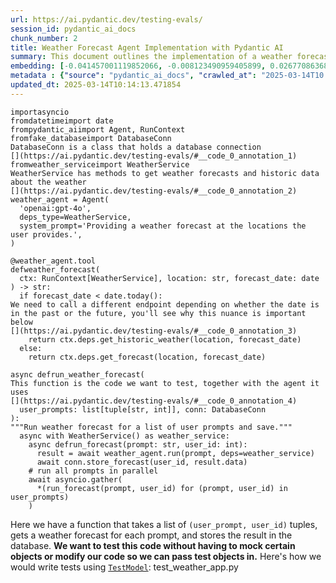 ```yaml
---
url: https://ai.pydantic.dev/testing-evals/
session_id: pydantic_ai_docs
chunk_number: 2
title: Weather Forecast Agent Implementation with Pydantic AI
summary: This document outlines the implementation of a weather forecast agent using Pydantic AI. It imports necessary classes, establishes a database connection, and defines a weather agent that can provide forecasts and historical data. The 'weather_forecast' function determines whether to fetch historic or future weather data based on the input date.
embedding: [-0.041457001119852066, -0.008123490959405899, 0.02677086368203163, -0.05193358287215233, 0.009169966913759708, -0.0007331243250519037, 0.04708550125360489, 0.015915893018245697, 0.02289239875972271, 0.00867924652993679, 0.022289345040917397, 0.0031689892057329416, -0.0029310192912817, -0.07785307615995407, -0.03587579354643822, 0.0036804024130105972, -0.004936764948070049, 0.03883194178342819, -0.04105496406555176, -0.00028249676688574255, 0.016980106011033058, -0.005460002925246954, 0.006249293684959412, -0.031997330486774445, 0.008608299307525158, 0.0028172077145427465, -0.030885819345712662, 0.07979230582714081, 0.016495298594236374, -0.021390676498413086, 0.026416126638650894, -0.011239269748330116, -0.020823096856474876, -0.0069173830561339855, 0.03710555285215378, -0.0020545218139886856, 0.0067400140687823296, 0.03405480831861496, -0.006982418242841959, 0.026250582188367844, 0.002265886403620243, -0.07392731308937073, 0.015159119851887226, -0.011747726239264011, -0.022230222821235657, 0.042426615953445435, 0.00539792375639081, 0.0558120459318161, 0.044744234532117844, -0.025612054392695427, -0.022537661716341972, 0.01765410788357258, -0.011836410500109196, -0.021402500569820404, 0.007798314560204744, -0.025399211794137955, -0.022478539496660233, 0.021556220948696136, 0.0003624974633567035, -0.012723254971206188, 0.02684181183576584, -0.012841500341892242, -0.018079793080687523, 0.0341494046151638, -0.013539151288568974, -0.014331398531794548, 0.04353812709450722, 0.04013264551758766, -0.020279165357351303, -0.0063734520226716995, 0.028047919273376465, 0.044957078993320465, 0.039044782519340515, -0.035426460206508636, -0.007940209470689297, -0.018079793080687523, 0.048575401306152344, 0.012959746643900871, 0.01262865774333477, -0.04368002340197563, -0.021745413541793823, 0.025753948837518692, -0.04720374941825867, 0.04058197885751724, 0.008738369680941105, -0.05462959036231041, -0.07572465389966965, 0.010553442873060703, -0.009394633583724499, -0.04311244189739227, 0.028710095211863518, 0.052406568080186844, 0.0020648683421313763, 0.04736929386854172, 0.06579200178384781, 0.03561565279960632, -0.023128891363739967, -0.037744078785181046, 0.005637371446937323, -0.0055930293165147305, 0.03268315643072128, -0.026534371078014374, -0.06522441655397415, 0.012474938295781612, 0.036112286150455475, 0.02006632275879383, 0.023247135803103447, 0.008017069660127163, -0.045028023421764374, 0.020042674615979195, -0.06333248317241669, 0.005551643203943968, 0.001131465076468885, 0.0023057942744344473, -0.03225747123360634, 0.01452059205621481, -0.0014980272389948368, -0.06669066846370697, 0.020645728334784508, -0.03280140087008476, -0.017736880108714104, 0.010246003977954388, 0.016034139320254326, 0.005900468677282333, 0.008927562274038792, 0.003689270932227373, -0.022395767271518707, -0.05609583854675293, -0.010198705829679966, -0.0018180301412940025, 0.03206827864050865, -0.0013472638092935085, 0.03360547497868538, 0.013243536464869976, -0.03559200465679169, 0.008667421527206898, -0.05051463097333908, 0.01206699013710022, -0.009353247471153736, 0.05775127932429314, -0.0010767764179036021, -0.004120868165045977, 0.008413192816078663, 0.004165210761129856, -0.032328419387340546, -0.015265541151165962, -0.04436584934592247, 0.03083852119743824, -0.015714874491095543, 0.018966635689139366, 0.03138245269656181, 0.006379364524036646, -0.021568045020103455, 0.013267185539007187, 0.012132025323808193, 0.005971415899693966, 0.00639710109680891, 0.02159169502556324, -0.004271631594747305, -0.0691501796245575, -0.037862326949834824, -0.011316129006445408, -0.0275749359279871, -0.017784178256988525, -0.01596319116652012, -0.019368672743439674, -0.030885819345712662, -0.014307749457657337, -0.0694812685251236, -0.03358182683587074, -0.017334843054413795, -0.009164053946733475, -0.005474783480167389, 0.01431957446038723, 0.030531082302331924, -0.01130430493503809, 0.012474938295781612, -0.020988641306757927, -0.010044986382126808, -0.06011619791388512, -0.030696626752614975, 0.005489564035087824, -0.010854970663785934, -0.009731634519994259, -0.03942317143082619, -0.004880597814917564, 0.03426765277981758, 0.029845256358385086, -0.027882374823093414, 0.022573135793209076, 0.023944787681102753, 0.019829832017421722, 0.044507741928100586, 0.0033345334231853485, -0.03270680457353592, -0.04706185311079025, 0.0334872268140316, 0.02254948578774929, 0.04576114937663078, 0.03176083788275719, 0.0004264241433702409, 0.033061541616916656, 0.0101218456402421, -0.026676267385482788, 0.05108221247792244, -0.051555197685956955, -0.00868515856564045, -0.0008247648947872221, -0.06342708319425583, 0.019888954237103462, 0.04119686037302017, -0.038879238069057465, 0.02249036356806755, -0.009719809517264366, -0.016258805990219116, -0.011197883635759354, -0.07312323898077011, -0.007957946509122849, -0.03254126012325287, 0.05543366074562073, -0.007142050191760063, 0.026865459978580475, 0.021225132048130035, -0.04382191598415375, -0.0049811070784926414, -0.010529793798923492, 0.014828030951321125, -0.03618323430418968, 0.007325331214815378, 0.01440234575420618, -0.010246003977954388, -0.030294589698314667, -0.017997020855545998, 0.003751350101083517, 0.04391651228070259, -0.032896000891923904, 0.019155830144882202, -0.03485887870192528, -0.019995374605059624, -0.005850214045494795, -0.008549176156520844, 0.0376494824886322, 0.00039686268428340554, -0.006657242309302092, 0.03072027489542961, 0.03828801214694977, 0.003426173934713006, -0.037176501005887985, 0.0691501796245575, 0.04046373441815376, 0.05396741256117821, -0.05306874215602875, -0.0030226598028093576, -0.029443219304084778, -0.02892293781042099, -0.011818674392998219, -0.006261118687689304, 0.022194748744368553, -0.02525731548666954, 0.008531439118087292, -0.03623053431510925, 0.003041874850168824, -0.03254126012325287, 0.05325793847441673, 0.02497352659702301, -0.034764282405376434, 0.04266310855746269, -0.04602129012346268, -0.0033345334231853485, -0.021000465378165245, 0.026179634034633636, 0.04840985685586929, 0.01838723197579384, -0.039375871419906616, -0.029017534106969833, 0.008448666892945766, -0.00503136171028018, 0.0275749359279871, 0.006379364524036646, 0.004035139922052622, -0.016980106011033058, -0.03495347872376442, -0.007082927040755749, 0.0034646037966012955, 0.02513907104730606, 0.021579870954155922, -0.029466869309544563, -0.00870880763977766, -0.015099996700882912, 0.016022315248847008, -0.029183078557252884, -0.0036419725511223078, 0.00556938024237752, -0.014733434654772282, 0.02361369878053665, -0.021296080201864243, 0.004144517704844475, 0.006657242309302092, 0.005019536707550287, -0.012226622551679611, 0.01397666148841381, -0.006184258498251438, -0.008413192816078663, -0.00016942415095400065, -0.0049042473547160625, 0.005510257091373205, 0.025068122893571854, -0.012451289221644402, 0.00941237062215805, -0.012522237375378609, -0.039943452924489975, 0.08532621711492538, 0.007455401588231325, -0.007549998350441456, 0.031216908246278763, -0.011008690111339092, 0.02361369878053665, -0.027196548879146576, 0.025493808090686798, -0.012900623492896557, -0.07052183151245117, -0.0030714361928403378, 0.026085037738084793, 0.010535706765949726, -0.018741969019174576, -0.013633747585117817, 0.008921650238335133, -0.016530770808458328, -0.022005554288625717, 0.013858415186405182, -0.03720014914870262, -0.022916048765182495, -0.011008690111339092, 0.02379106730222702, 0.035662952810525894, 0.015750348567962646, -0.0008949734037742019, -0.03559200465679169, 0.011398901231586933, 0.05812966823577881, -0.04838620871305466, 0.012675956822931767, -0.03866639733314514, -0.03833530843257904, 0.009294125251471996, 0.023270785808563232, 0.052453864365816116, -0.00015353485650848597, 0.030247291550040245, 0.0379805713891983, 0.01434322353452444, 0.025328263640403748, 0.020763972774147987, 0.022963346913456917, -0.023885663598775864, -0.024547841399908066, -0.03466968610882759, 0.05609583854675293, -0.029845256358385086, 0.02136702835559845, -0.010074547491967678, -0.0016480516642332077, -0.0003227742563467473, -0.0014692049007862806, -0.007768752984702587, 0.006308416835963726, -0.012888799421489239, 0.02018456906080246, -0.050372738391160965, 0.0016347490018233657, -0.001918539172038436, -0.005442265886813402, -0.0347406342625618, 0.00043307547457516193, -0.013964836485683918, -0.013586449436843395, -0.0015711919404566288, 0.018682846799492836, 0.04105496406555176, 0.05500797554850578, 0.04228471964597702, -0.0209058690816164, -0.0037956922315061092, -0.01293609756976366, 0.027433039620518684, 0.03821706399321556, -0.026534371078014374, -0.006213820073753595, -0.0033759193029254675, -0.03637242689728737, 0.08802221715450287, -0.10206983238458633, -0.016566244885325432, -0.024949876591563225, -0.005173256620764732, 0.027243847027420998, -0.006621768232434988, 0.042261071503162384, 0.05756208673119545, 0.01167086698114872, -0.02340085618197918, -0.012191148474812508, -0.040558330714702606, 0.04025089368224144, 0.005288546439260244, 0.02733844332396984, 0.017169298604130745, 0.004310061689466238, 0.0013147462159395218, -0.038808293640613556, 0.028260761871933937, -0.037247445434331894, 0.02599044144153595, -0.00016951652651187032, -0.008028893731534481, -0.009820318780839443, -0.007620946038514376, 0.01765410788357258, 0.01573852449655533, 0.05666341632604599, -0.05812966823577881, -0.06877179443836212, 0.027598584070801735, -0.013148940168321133, -0.033747367560863495, 0.02908848226070404, 0.05013624578714371, -0.024878930300474167, 0.029230376705527306, -0.045571956783533096, -0.03935222327709198, -0.03478793427348137, 0.003984885755926371, 0.04734564200043678, -0.0009962214389815927, 0.0014418604550883174, 0.02068120241165161, 0.022573135793209076, 0.011765463277697563, 0.002128425519913435, 0.023412680253386497, -0.040794823318719864, 0.004800782073289156, 0.06792042404413223, -0.005587116815149784, -0.01169451605528593, -0.007934297434985638, -0.014650662429630756, -0.00452290428802371, -0.0010730811627581716, 0.012439465150237083, -0.021556220948696136, -0.03265950828790665, -0.016613543033599854, -0.003831166075542569, -0.019262250512838364, 0.03291964903473854, -0.007136137690395117, 0.06475143134593964, 0.025162719190120697, 0.017287544906139374, 0.02340085618197918, -0.03781502693891525, -0.007425840012729168, -0.00512891449034214, 0.04003804922103882, 0.044673286378383636, 0.043940164148807526, -0.00479486957192421, 0.004978151060640812, 0.03483523055911064, 0.0061369603499770164, 0.04155159741640091, 0.013042518869042397, -0.0389028899371624, -0.02965606190264225, 0.0008454579510726035, 0.04235566779971123, -0.020279165357351303, -0.02745668962597847, 0.04604493826627731, -0.012522237375378609, 0.026652617380023003, 0.0328250527381897, -0.036396075040102005, 0.03393656387925148, 0.011576269753277302, -0.021177833899855614, -0.01731119491159916, 0.02069302648305893, 0.01861189864575863, 0.03682176023721695, 0.002913282485678792, -0.011458024382591248, 0.03552105650305748, 0.006045319605618715, 0.012463114224374294, 0.038879238069057465, 0.038477204740047455, -0.007680068723857403, -0.02006632275879383, 0.00040203594835475087, -0.006669066846370697, 0.0641365572810173, -0.011150584556162357, -0.001968793570995331, -0.013089817017316818, -0.011960568837821484, 0.038193412125110626, 0.021177833899855614, -0.04396381229162216, 0.027551285922527313, -0.02293969690799713, 0.012143850326538086, -0.011097374372184277, -0.0167436134070158, 0.004984063096344471, 0.0401562936604023, -0.0037070077378302813, 0.018741969019174576, -0.04058197885751724, 0.0004345535417087376, -0.04720374941825867, 0.027669532224535942, 0.000736080517526716, -0.0006189431878738105, 0.00014808446576353163, -0.02447689324617386, 0.024287700653076172, -0.006207908038049936, -0.009944477118551731, 0.02368464693427086, 0.0263215284794569, 0.009347335435450077, -0.027362093329429626, 0.02452419139444828, 0.0003107649099547416, -0.0032694980036467314, -0.005983240902423859, -0.0234481543302536, 0.015111821703612804, 0.0016510079149156809, -0.02124878205358982, -0.031547997146844864, -0.011422550305724144, 0.033794667571783066, 0.007218909915536642, 0.02126060612499714, -0.010417460463941097, -0.007845613174140453, 0.053636323660612106, -0.025966791436076164, 0.0019865306094288826, -0.017263896763324738, 0.042095527052879333, 0.0035355512518435717, -0.001834288937970996, -0.03623053431510925, 0.023199837654829025, -0.0325649119913578, -0.005950722843408585, 0.002913282485678792, 0.023211663588881493, 0.0010819496819749475, 0.010364250279963017, 0.05051463097333908, 0.04521721974015236, -0.01491080317646265, -0.02655802108347416, 0.04003804922103882, -0.012321218848228455, 0.00385481514967978, -0.06323789060115814, -0.009323686361312866, 0.023353558033704758, -0.03325073793530464, 0.014993575401604176, -0.049805156886577606, -0.035828497260808945, 0.032210174947977066, 0.011523059569299221, -0.014461468905210495, 0.008235824294388294, 0.03027094155550003, -0.013397255912423134, 0.016838211566209793, 0.000952618254814297, -0.005805871915072203, 0.0010745592880994081, -0.026747213676571846, 0.001834288937970996, -0.014946277253329754, -0.015572980046272278, 0.003668577875941992, -0.009110843762755394, 0.01815073937177658, 0.0055930293165147305, 0.021106885746121407, -0.04044008627533913, 0.029277674853801727, 0.007325331214815378, -0.0015179812908172607, -0.022395767271518707, 0.001985052367672324, 0.016329754143953323, -0.00010974694305332378, 0.023211663588881493, 0.03589944541454315, -0.05992700532078743, -0.0484808050096035, -0.013964836485683918, -0.03951776772737503, -0.016246981918811798, -0.021106885746121407, -0.006048276089131832, 0.017902424558997154, -0.020314639434218407, 0.01203151699155569, 0.05254846066236496, -0.019664287567138672, -0.01876561902463436, 0.008933475241065025, 0.02301064506173134, 0.0017367361579090357, 0.009311861358582973, -0.03400751203298569, -0.02256130985915661, 0.011759551241993904, -0.027314795181155205, 0.037625834345817566, -0.046092238277196884, -0.003627191763371229, 0.013196238316595554, 0.013515502214431763, -0.029632413759827614, -0.010423372499644756, 0.011795025318861008, 0.009323686361312866, -0.02537556178867817, -0.04436584934592247, -0.0026043651159852743, 0.02340085618197918, -0.001834288937970996, 0.017323018983006477, 0.004777132999151945, 0.010577092878520489, -0.026416126638650894, 0.0073312437161803246, 0.03161894530057907, -0.0017677756259217858, -0.024878930300474167, -0.04017994552850723, 0.017713230103254318, 0.0436563715338707, 0.009932652115821838, -0.004386921413242817, -0.004617501050233841, -0.01077219843864441, -0.006403013598173857, 0.03987250477075577, -0.037625834345817566, -0.0167436134070158, -0.005989152938127518, -0.012143850326538086, 0.009087194688618183, 0.022360293194651604, -0.006988330744206905, 0.028899289667606354, 0.039210326969623566, -0.004310061689466238, -0.05756208673119545, -0.00794612243771553, 0.014224977232515812, 0.022088326513767242, 0.0030803047120571136, 0.017110176384449005, 0.0162824559956789, -0.04895378649234772, -0.0443185493350029, 0.031216908246278763, -0.028710095211863518, -0.0011809805873781443, -0.04573750123381615, 0.01990077830851078, 0.04143334925174713, -0.013172589242458344, 0.01152897160500288, 0.012415816076099873, -0.030081747099757195, 0.033960212022066116, -0.010169143788516521, -0.01167086698114872, 0.0018372450722381473, 0.04734564200043678, -0.008164877071976662, 0.037342045456171036, -0.009294125251471996, 0.025777598842978477, 0.016093261539936066, -0.030483784154057503, -0.014201328158378601, 0.00953061692416668, 0.03005809895694256, 0.0002921042323578149, -0.015821296721696854, -0.008265385404229164, 0.003476428333669901, 0.020763972774147987, 0.020894043147563934, -0.04308879375457764, -0.027078302577137947, 0.01521824300289154, -0.0350717231631279, 0.0008757584146223962, -0.04779497906565666, -0.019144006073474884, 0.002753650536760688, 0.00656855758279562, -0.010689426213502884, -0.022785978391766548, -0.04126780480146408, 0.01927407644689083, -0.003644928801804781, 0.005081615876406431, -0.00763868261128664, -0.06229192018508911, -0.0006000977591611445, 0.027149250730872154, 0.007786490023136139, -0.034244000911712646, 0.0010183925041928887, -0.03488253057003021, 0.0395650640130043, -0.011913270689547062, -0.013870240189135075, -0.02587219513952732, -0.02396843582391739, 0.019238602370023727, -0.00989717897027731, -0.00646804878488183, -0.0025999308563768864, -0.0048658172599971294, -0.02260860987007618, 0.006225644610822201, 0.003996710292994976, -0.012025604024529457, 0.019309548661112785, 0.05368362367153168, -0.048622697591781616, -0.0019569690339267254, -0.039210326969623566, 0.007218909915536642, -0.019155830144882202, -0.019368672743439674, 0.004573158919811249, 0.0034084368962794542, -0.0005701667978428304, 0.026936408132314682, -0.07411650568246841, 0.044176653027534485, -0.015773998573422432, -0.016649017110466957, 0.014839855954051018, 0.001562323421239853, -0.04528816416859627, -0.01787877455353737, 0.03928127512335777, -0.00955426599830389, -0.008773842826485634, -0.004570202436298132, -0.022596783936023712, -0.01955786533653736, 0.006077837198972702, 0.01611691154539585, 0.010931829921901226, -0.022762328386306763, -0.00015473579696845263, 0.05377821996808052, 0.02830806002020836, 0.021733589470386505, 0.00018531344539951533, 0.021378852427005768, -0.01910853199660778, -0.019238602370023727, 0.02525731548666954, -0.02368464693427086, -0.009518791921436787, 0.022514011710882187, -0.035402812063694, -0.05089301988482475, -0.032328419387340546, -0.03258856013417244, -0.0033581824973225594, 0.02688910998404026, 0.04900108650326729, -0.0068168737925589085, 0.000977006391622126, -0.08594109117984772, -0.024311348795890808, -0.01702740415930748, -0.017240246757864952, -0.023471804335713387, -0.012297569774091244, -0.03899748623371124, -0.00506092282012105, -0.007910648360848427, 0.010760373435914516, 0.016719965264201164, 0.0065508210100233555, -0.05146060138940811, -0.04278135299682617, 0.029845256358385086, -0.014224977232515812, 0.012687780894339085, 0.025517458096146584, 0.03589944541454315, -0.01062439102679491, -0.02114235982298851, -0.0052175987511873245, -0.054818782955408096, 0.028781043365597725, -0.029183078557252884, -0.016034139320254326, -0.011594006791710854, 0.010931829921901226, 0.015998665243387222, -0.021225132048130035, -0.04008534923195839, -0.041291456669569016, 0.010180968791246414, -0.011777288280427456, -0.0628122016787529, 0.05202817916870117, 0.0020057454239577055, 0.05756208673119545, 0.002806861186400056, -0.024595139548182487, 0.016601718962192535, 0.010872706770896912, 0.01437869668006897, 0.0033611387480050325, 0.024571489542722702, 0.0009984384523704648, -0.0060128020122647285, -0.016932807862758636, -0.0350717231631279, -0.011996042914688587, 0.03405480831861496, 0.008070279844105244, 0.0022422370966523886, 0.006982418242841959, 0.017973370850086212, 0.03767313063144684, -0.04488613083958626, 0.0004245765449013561, -0.030081747099757195, 0.04831526055932045, 0.0052796779200434685, -0.0060128020122647285, 0.005214642733335495, -0.03265950828790665, -0.03327438607811928, 0.0159513670951128, 0.01040563639253378, 0.03138245269656181, -0.0062433816492557526, 0.0030064010061323643, -0.013007044792175293, 0.013917538337409496, 0.011800937354564667, -0.01927407644689083, 0.007626858074218035, 0.0057378807105124, -0.0017707317601889372, -0.013456379063427448, -0.00907536968588829, 0.010033161379396915, 0.060967568308115005, 0.006663154345005751, 0.024204928427934647, 0.03679811209440231, -0.026960056275129318, 0.02282145246863365, -0.008726544678211212, -0.02852090261876583, -0.00375726236961782, -0.011741814203560352, -0.0019421882461756468, 0.006527171470224857, 0.001052388222888112, -0.0020308727398514748, -0.026628969237208366, 0.023696471005678177, -0.01758315972983837, 0.007816051132977009, 0.01316076423972845, 0.006403013598173857, 0.023483628407120705, 0.015454734675586224, -0.023921137675642967, 0.019191304221749306, -0.020669376477599144, -0.0010250437771901488, -0.021331554278731346, -0.03545010834932327, 0.0015268496936187148, -0.003213331336155534, 0.02785872481763363, -0.0010834276909008622, -0.041859034448862076, -0.006958769168704748, -0.0009341423283331096, -0.021189657971262932, 0.042308371514081955, -0.013113466091454029, -0.0035414635203778744, 0.004984063096344471, 0.015159119851887226, 0.026699915528297424, 0.0006340934196487069, 0.00989717897027731, -0.012226622551679611, 0.02830806002020836, -0.02176906354725361, -0.027243847027420998, -0.02513907104730606, 0.00922317709773779, 0.003845946630463004, 0.04219012334942818, -0.007437665015459061, 0.00902215950191021, -0.008756105788052082, -0.02277415245771408, 0.03372371941804886, -0.02075214870274067, 0.020763972774147987, -0.012806027196347713, 0.012640482746064663, -0.0034646037966012955, -0.004126780666410923, -0.014414170756936073, -0.0013502199435606599, 0.0076445951126515865, 0.004330754745751619, 0.025801246985793114, -0.052170075476169586, 0.019888954237103462, -0.02908848226070404, -0.009743459522724152, -0.014165854081511497, 0.03138245269656181, -0.027598584070801735, 0.04966326430439949, -0.033676423132419586, -0.0037454378325492144, -0.03589944541454315, -0.030814871191978455, -0.0015844946028664708, 0.03715284913778305, 0.008797491900622845, -0.0015815384685993195, 0.03254126012325287, -0.030696626752614975, -0.012486763298511505, 0.006071925163269043, 0.006426662672311068, -0.02153257094323635, -0.030199993401765823, 0.025943143293261528, 0.026936408132314682, 0.0025511544663459063, 0.016873683780431747, 0.05732559412717819, 0.014780732803046703, -0.007348980288952589, -0.01397666148841381, 0.0010183925041928887, -0.010553442873060703, 0.04611588642001152, 0.04285230115056038, -0.0012393645010888577, 0.043041493743658066, 0.010311039164662361, -0.007000155281275511, 0.0034734723158180714, -0.022194748744368553, 0.00798159558326006, 0.021497098729014397, -0.005312195513397455, 0.0034350422210991383, 0.030862171202898026, -0.03483523055911064, 0.037460289895534515, 0.03275410458445549, -0.019971726462244987, 0.011517147533595562, -0.008111665956676006, 0.012853325344622135, 0.008868440054357052, 0.014201328158378601, -0.0022747546900063753, -0.029324974864721298, 0.08319778740406036, 0.015762174502015114, -0.04696725681424141, -0.020539306104183197, 0.016093261539936066, -0.01668449118733406, -0.014272275380790234, 0.02074032463133335, -0.0013428295496851206, -0.008862527087330818, 0.0017810782883316278, -0.041291456669569016, 0.007615033537149429, -0.03951776772737503, -0.023377208039164543, -0.022230222821235657, 0.007053365930914879, -0.0007774665718898177, -0.0059595913626253605, 0.0022200660314410925, 0.02998715080320835, 0.011877796612679958, -0.021154185757040977, 0.032115574926137924, 0.03185543417930603, -0.024216752499341965, 0.025280965492129326, -0.008224000222980976, 0.01861189864575863, 0.024713385850191116, -0.018564600497484207, -0.007555910851806402, -0.0231170654296875, 0.024547841399908066, -0.011659041978418827, -0.014579715207219124, 0.015513856895267963, -0.006284767761826515, -0.013361782766878605, 0.012652307748794556, 0.04807876795530319, 0.049474067986011505, 0.03918667882680893, 0.0016125779366120696, 0.00992674008011818, 0.00020766929083038121, 0.015194592997431755, 0.01692098379135132, -0.027835076674818993, 0.014627013355493546, 0.00408539455384016, 0.004978151060640812, 0.032162874937057495, -0.03161894530057907, 0.009512879885733128, -0.0046234130859375, 0.01556115597486496, -0.008844790980219841, 0.003239936660975218, -0.012451289221644402, -0.02795332297682762, -0.008017069660127163, -0.0016717008547857404, 0.027243847027420998, -0.0031069100368767977, -0.021355202421545982, 0.007851525209844112, -0.005356537643820047, -0.001255623297765851, -0.010583004914224148, 0.013988485559821129, -0.05812966823577881, 0.015809472650289536, -0.035213619470596313, -0.019475093111395836, -0.012711429968476295, 0.020030848681926727, 0.0012334521161392331, 0.012782378122210503, 0.025068122893571854, 0.013598274439573288, -0.017393967136740685, -0.02558840438723564, -0.007437665015459061, 0.04105496406555176, 0.01995990239083767, 0.01916765421628952, -0.009104931727051735, -0.033298034220933914, 0.003712920006364584, 0.009873529896140099, 0.010718987323343754, 0.0006045319605618715, -0.01539561152458191, -0.022537661716341972, 0.021946432068943977, 0.005052054300904274, 0.0005871645989827812, 0.013775642961263657, 0.024264050647616386, 0.020728500559926033, -0.0022821452002972364, -0.049142979085445404, 0.03308519348502159, 0.019250426441431046, -0.043277986347675323, -0.03178448975086212, 0.03812246769666672, -0.0012859237613156438, 0.014898979105055332, -0.011339778080582619, -0.014780732803046703, 0.002778777852654457, -0.037294745445251465, 0.007307594176381826, 0.0010597785003483295, -0.0011100330157205462, -0.01026374101638794, 0.019687935709953308, 0.0031689892057329416, 0.0034084368962794542, -0.013917538337409496, 0.013763818889856339, -0.005161432083696127, -0.0263215284794569, 0.025162719190120697, -0.0006152479909360409, -0.0018934118561446667, 0.007863350212574005, -0.043940164148807526, -0.010878619737923145, -0.06262300908565521, 0.018872039392590523, -0.005253072362393141, 0.012640482746064663, -0.04576114937663078, -0.009838055819272995, -0.01011593360453844, 0.008206263184547424, -0.0008188526262529194, 0.005542774684727192, -0.022407591342926025, 0.010033161379396915, -0.005460002925246954, 0.02063390240073204, 0.06773123145103455, -0.0013280488783493638, 0.002497943816706538, -0.015371962450444698, 0.03287234902381897, -0.026061387732625008, 0.00190967065282166, 0.0055841607972979546, -0.03161894530057907, -0.04216647520661354, -0.032446663826704025, 0.014816206879913807, -0.018730144947767258, 0.0004245765449013561, 0.01820986345410347, -0.004209552891552448, 0.027385741472244263, -0.014142205007374287, -0.004035139922052622, -0.015324664302170277, 0.018138915300369263, 0.052122775465250015, 0.003124646842479706, -0.01861189864575863, -0.008673334494233131, 0.008105753920972347, 0.006609943695366383, -0.05056193098425865, 0.02316436544060707, 0.024110332131385803, 0.016306104138493538, -0.018422706052660942, -0.009294125251471996, 0.013941187411546707, -0.03928127512335777, 0.01584494486451149, -0.0060896617360413074, 0.02126060612499714, 0.005208730231970549, 0.03022364340722561, -0.026226932182908058, -0.005572336260229349, -0.027078302577137947, -0.020610254257917404, 0.002614711644127965, 0.011026427149772644, -0.008442754857242107, -0.019250426441431046, 0.01313711516559124, 0.008052543736994267, 0.013893889263272285, 0.016270630061626434, 0.01167086698114872, -0.017855124548077583, -0.01133386604487896, -0.060352686792612076, 0.011469848453998566, 0.038027871400117874, 0.016980106011033058, 0.03429130092263222, 0.0018254205351695418, 0.002583672059699893, -0.012746904045343399, 0.02852090261876583, -0.006615856196731329, -0.02368464693427086, 0.00021561393805313855, -0.004132692702114582, -0.0481497161090374, 0.023814717307686806, -0.027669532224535942, 0.006113311275839806, 0.005799959413707256, -0.0322338230907917, 0.02379106730222702, 0.022395767271518707, 0.015750348567962646, -0.017488563433289528, 0.013633747585117817, 0.024027559906244278, 0.0012341912370175123, 0.001936275977641344, -0.002913282485678792, -0.006609943695366383, -0.021106885746121407, -0.0016037095338106155, 0.00992674008011818, 0.0049190279096364975, -0.021615343168377876, 0.01804431900382042, 0.0263215284794569, 0.017287544906139374, -0.012652307748794556, 0.007254383526742458, 0.02447689324617386, 0.02023186720907688, -0.004576114937663078, 0.012534061446785927, -0.025399211794137955, -0.005486608017235994, -0.0017589072231203318, 0.01967611163854599, -0.02126060612499714, 0.029017534106969833, -0.009128580801188946, 0.025730300694704056, -0.0009666599216870964, 0.004035139922052622, 0.01342090591788292, 0.008070279844105244, -0.006095574237406254, -0.0028305102605372667, 0.009731634519994259, -0.003019703784957528, -0.012971571646630764, -0.01378746796399355, 0.0053624496795237064, -0.0012231057044118643, 0.013953011482954025, -0.016093261539936066, -0.011576269753277302, 0.006527171470224857, -0.01611691154539585, -0.00375726236961782, -0.004117912147194147, 0.019664287567138672, 0.021118711680173874, -0.002424040110781789, -0.021508922800421715, -0.011812761425971985, 0.016779087483882904, 0.020610254257917404, 0.006875996943563223, -0.022916048765182495, 0.016672667115926743, -0.017157474532723427, -0.005554599221795797, -0.05117680877447128, 0.013480028137564659, -0.03083852119743824, -0.007697805762290955, 0.05396741256117821, 0.005489564035087824, -0.0439874604344368, 0.0020101796835660934, -0.023885663598775864, -0.0022067634854465723, -0.006935120094567537, -0.007839701138436794, 0.030199993401765823, 0.029112132266163826, 0.010393811389803886, -0.005856126546859741, -0.022514011710882187, -0.003390700090676546, -0.028733745217323303, 0.021638993173837662, -0.05193358287215233, -0.04032183811068535, -0.03457508981227875, -0.002623580163344741, 0.009294125251471996, -0.0006348324823193252, 0.03164259344339371, 0.023885663598775864, 0.037010956555604935, 0.03173718973994255, 0.012132025323808193, 0.020196393132209778, -0.0003279475204180926, 0.03769678249955177, -0.031311504542827606, -0.0037602183874696493, 0.00848414096981287, 0.0275749359279871, -0.012273920699954033, 0.009335511364042759, -0.007526349276304245, 0.0188247412443161, -0.005270809400826693, 0.020846744999289513, -0.020610254257917404, 0.0022333688102662563, 0.03840625658631325, 0.0026487072464078665, 0.002800948917865753, 0.004747571423649788, -0.009702073410153389, 0.010748549364507198, 0.007207085378468037, 0.01415403001010418, -0.017997020855545998, 0.010275565087795258, 0.011203795671463013, -0.014485117979347706, -0.005782222840934992, -0.004117912147194147, -0.03325073793530464, -0.007011979818344116, 0.012947921641170979, -0.008058455772697926, 0.027362093329429626, -0.012534061446785927, -0.006805049255490303, 0.000380234356271103, 0.002583672059699893, 0.006444399710744619, 0.001695350045338273, 0.029466869309544563, 0.018245337530970573, 0.006976505741477013, 0.00435735983774066, -0.005140739027410746, -0.01787877455353737, 0.033463578671216965, 0.012344867922365665, 0.030318239703774452, 0.0032517611980438232, -0.021733589470386505, -0.04680171236395836, -0.005383142735809088, 0.014650662429630756, 0.023188013583421707, -0.0411495603621006, -0.016152385622262955, -0.03386561572551727, 0.050940316170454025, 0.01764228194952011, 0.011067813262343407, 0.01155853271484375, 0.03455144166946411, -0.01759498380124569, 0.008052543736994267, -0.04779497906565666, -0.022856924682855606, -0.004567246418446302, 0.010837233625352383, 0.012007866986095905, 0.019013935700058937, -0.015762174502015114, 0.0010878619505092502, 0.033676423132419586, -0.012534061446785927, 0.023885663598775864, -0.017003756016492844, -0.030318239703774452, 0.024382296949625015, 0.009288212284445763, -0.009702073410153389, 0.022904222831130028, 0.04159889370203018, 0.006332065910100937, -0.013184413313865662, -0.0331561416387558, -0.032162874937057495, -0.015241892077028751, -0.015005400404334068, -0.0079756835475564, -0.00798159558326006, -0.009169966913759708, 0.012380341999232769, -0.010683514177799225, 0.005134826526045799, 9.986232907976955e-05, 0.016873683780431747, -0.012250271625816822, -0.0029502343386411667, -0.05368362367153168, -0.040108997374773026, 0.017618633806705475, 0.03370007127523422, 0.015371962450444698, 0.0009999165777117014, -0.011759551241993904, -0.007189348340034485, 0.00905172061175108, 0.0013376562856137753, 0.00890391319990158, 0.014816206879913807, -0.025280965492129326, -0.012043341062963009, -0.006793224718421698, -0.04053468257188797, -0.011268830858170986, -0.021958256140351295, 0.03038918599486351, 0.0005420834058895707, 0.0101218456402421, -0.0043603163212537766, 0.0011107720201835036, 0.00944193173199892, -0.014721609652042389, 0.016885509714484215, -0.00795203447341919, 0.034764282405376434, 0.00593298627063632, 0.02226569689810276, 0.007603209000080824, -0.0035503320395946503, -0.026203284040093422, -0.02338903211057186, -0.00549547653645277, 0.012817851267755032, -0.020421059802174568, 0.017441265285015106, -0.010677601210772991, 0.023767419159412384, 0.030247291550040245, -0.06844070553779602, 0.0334872268140316, -0.007857437245547771, -0.004599764011800289, 0.02627423033118248, -0.00907536968588829, 0.025943143293261528, 0.026865459978580475, -0.025280965492129326, 0.027196548879146576, -0.027362093329429626, 0.02717289887368679, -0.004392833914607763, -0.003364094765856862, 0.014260451309382915, 0.005696494597941637, 0.017914248630404472, 8.52663506520912e-05, 4.7044301027199253e-05, 0.012368516996502876, -0.004224333446472883, -0.00781013909727335, 0.01793789677321911, 0.014981751330196857, 0.025612054392695427, -0.013586449436843395, 0.04476788267493248, -0.012581359595060349, -0.015182768926024437, 0.018470004200935364, 0.0028393787797540426, -0.0016510079149156809, -0.04708550125360489, -0.003198550548404455, -0.019546041265130043, 0.005433397367596626, -0.014638837426900864, 0.04044008627533913, -0.015123645775020123, -0.03930492326617241, -0.03715284913778305, -0.018812917172908783, -0.018067967146635056, 0.0028718963731080294, 0.05850805342197418, -0.04760578274726868, -0.02513907104730606, -0.015608454123139381, -0.0036833586636930704, 0.07142049819231033, -0.010606653988361359, 0.017547685652971268, 0.004576114937663078, -0.004966326057910919, -0.009802581742405891, 0.028379006311297417, -0.034598737955093384, 0.026936408132314682, -0.014142205007374287, -0.025635702535510063, 0.0008890610770322382, -0.012321218848228455, 0.009820318780839443, -0.00415634224191308, 0.02000720053911209, 0.010393811389803886, -0.00496337004005909, -0.04053468257188797, -0.02542285993695259, -0.006994242779910564, -0.03410210832953453, -0.05027814209461212, 0.00851370207965374, -0.02345997840166092, 0.023944787681102753, 0.014969926327466965, 0.017902424558997154, -0.029466869309544563, -0.027385741472244263, -0.018647372722625732, -0.005338800605386496]
metadata : {"source": "pydantic_ai_docs", "crawled_at": "2025-03-14T10:14:13.470189", "url_path": "/testing-evals/", "chunk_size": 2191}
updated_dt: 2025-03-14T10:14:13.471854
---
```

```
importasyncio
fromdatetimeimport date
frompydantic_aiimport Agent, RunContext
fromfake_databaseimport DatabaseConn 
DatabaseConn is a class that holds a database connection
[](https://ai.pydantic.dev/testing-evals/#__code_0_annotation_1)
fromweather_serviceimport WeatherService 
WeatherService has methods to get weather forecasts and historic data about the weather
[](https://ai.pydantic.dev/testing-evals/#__code_0_annotation_2)
weather_agent = Agent(
  'openai:gpt-4o',
  deps_type=WeatherService,
  system_prompt='Providing a weather forecast at the locations the user provides.',
)

@weather_agent.tool
defweather_forecast(
  ctx: RunContext[WeatherService], location: str, forecast_date: date
) -> str:
  if forecast_date < date.today(): 
We need to call a different endpoint depending on whether the date is in the past or the future, you'll see why this nuance is important below
[](https://ai.pydantic.dev/testing-evals/#__code_0_annotation_3)
    return ctx.deps.get_historic_weather(location, forecast_date)
  else:
    return ctx.deps.get_forecast(location, forecast_date)

async defrun_weather_forecast( 
This function is the code we want to test, together with the agent it uses
[](https://ai.pydantic.dev/testing-evals/#__code_0_annotation_4)
  user_prompts: list[tuple[str, int]], conn: DatabaseConn
):
"""Run weather forecast for a list of user prompts and save."""
  async with WeatherService() as weather_service:
    async defrun_forecast(prompt: str, user_id: int):
      result = await weather_agent.run(prompt, deps=weather_service)
      await conn.store_forecast(user_id, result.data)
    # run all prompts in parallel
    await asyncio.gather(
      *(run_forecast(prompt, user_id) for (prompt, user_id) in user_prompts)
    )

```

Here we have a function that takes a list of `(user_prompt, user_id)` tuples, gets a weather forecast for each prompt, and stores the result in the database.
**We want to test this code without having to mock certain objects or modify our code so we can pass test objects in.**
Here's how we would write tests using [`TestModel`](https://ai.pydantic.dev/api/models/test/#pydantic_ai.models.test.TestModel):
test_weather_app.py